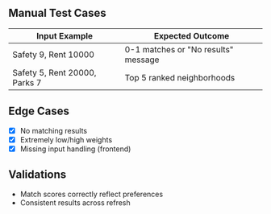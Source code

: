 ## Manual Test Cases
| Input Example                      | Expected Outcome                     |
|-----------------------------------|--------------------------------------|
| Safety 9, Rent 10000              | 0-1 matches or "No results" message  |
| Safety 5, Rent 20000, Parks 7     | Top 5 ranked neighborhoods           |

## Edge Cases
- [x] No matching results
- [x] Extremely low/high weights
- [x] Missing input handling (frontend)

## Validations
- Match scores correctly reflect preferences
- Consistent results across refresh
